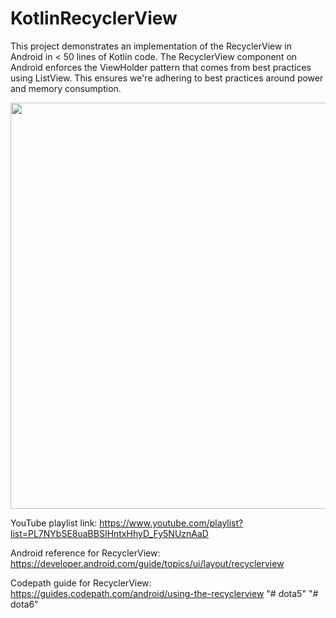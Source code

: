 # KotlinRecyclerView
This project demonstrates an implementation of the RecyclerView in Android in &lt; 50 lines of Kotlin code. The RecyclerView component on Android enforces the ViewHolder pattern that comes from best practices using ListView. This ensures we're adhering to best practices around power and memory consumption. 

<img src="https://i.imgur.com/B2jkWOK.png" width=650><br>

YouTube playlist link: https://www.youtube.com/playlist?list=PL7NYbSE8uaBBSIHntxHhyD_Fy5NUznAaD

Android reference for RecyclerView: https://developer.android.com/guide/topics/ui/layout/recyclerview

Codepath guide for RecyclerView: https://guides.codepath.com/android/using-the-recyclerview
"# dota5" 
"# dota6" 
